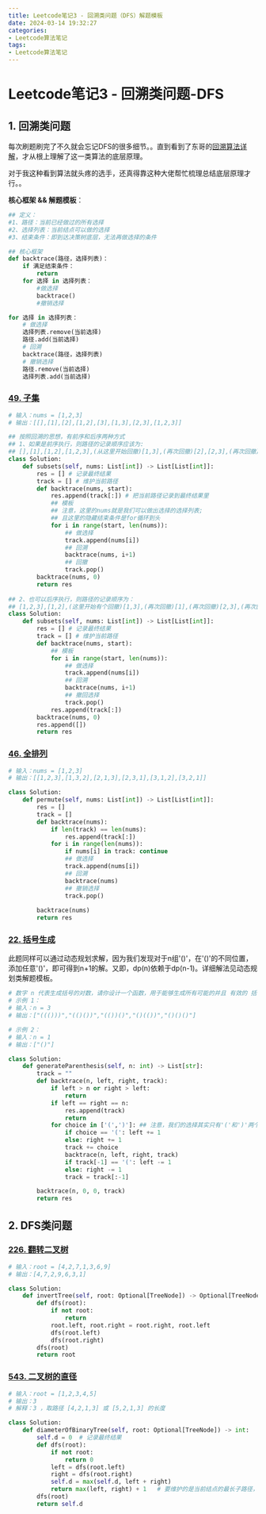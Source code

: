 ```yaml
---
title: Leetcode笔记3 - 回溯类问题（DFS）解题模板
date: 2024-03-14 19:32:27
categories: 
- Leetcode算法笔记
tags: 
- Leetcode算法笔记
---
```


# Leetcode笔记3 - 回溯类问题-DFS

## 1. 回溯类问题

每次刷题刷完了不久就会忘记DFS的很多细节。。直到看到了东哥的[回溯算法详解](https://mp.weixin.qq.com/s/nMUHqvwzG2LmWA9jMIHwQQ)，才从根上理解了这一类算法的底层原理。

对于我这种看到算法就头疼的选手，还真得靠这种大佬帮忙梳理总结底层原理才行。。

**核心框架 && 解题模板**：

```python
## 定义：
#1、路径：当前已经做过的所有选择
#2、选择列表：当前结点可以做的选择
#3、结束条件：即到达决策树底层，无法再做选择的条件

## 核心框架
def backtrace(路径，选择列表)：
	if 满足结束条件：
    	return
    for 选择 in 选择列表：
        #做选择
        backtrace()
        #撤销选择

for 选择 in 选择列表：
	# 做选择
    选择列表.remove(当前选择)
    路径.add(当前选择)
    # 回溯
    backtrace(路径，选择列表)
    # 撤销选择
    路径.remove(当前选择)
    选择列表.add(当前选择)

```



### [49. 子集](https://leetcode.cn/problems/subsets/)

```python
# 输入：nums = [1,2,3]
# 输出：[[],[1],[2],[1,2],[3],[1,3],[2,3],[1,2,3]]

## 按照回溯的思想，有前序和后序两种方式
## 1、如果是前序执行，则路径的记录顺序应该为:
## [],[1],[1,2],[1,2,3],(从这里开始回撤)[1,3],(再次回撤)[2],[2,3],(再次回撤)[3]
class Solution:
    def subsets(self, nums: List[int]) -> List[List[int]]:
        res = [] # 记录最终结果
        track = [] # 维护当前路径
        def backtrace(nums, start):
            res.append(track[:]) # 把当前路径记录到最终结果里
            ## 模板
            ## 注意，这里的nums就是我们可以做出选择的选择列表;
            ## 且这里的隐藏结束条件是for循环到头
            for i in range(start, len(nums)): 
                ## 做选择
                track.append(nums[i])
                ## 回溯
                backtrace(nums, i+1)
                ## 回撤
                track.pop()
        backtrace(nums, 0)
        return res
    
## 2、也可以后序执行，则路径的记录顺序为：
## [1,2,3],[1,2],(这里开始有个回撤)[1,3],(再次回撤)[1],(再次回撤)[2,3],(再次回撤)[2],(再次回撤)[3],(自己补一个)[]
class Solution:
    def subsets(self, nums: List[int]) -> List[List[int]]:
        res = [] # 记录最终结果
        track = [] # 维护当前路径
        def backtrace(nums, start):
            ## 模板
            for i in range(start, len(nums)):
                ## 做选择
                track.append(nums[i])
                ## 回溯
                backtrace(nums, i+1)
                ## 撤回选择
                track.pop()
            res.append(track[:])
        backtrace(nums, 0)
        res.append([])
        return res

```



### [46. 全排列](https://leetcode.cn/problems/permutations/description/)

```python
# 输入：nums = [1,2,3]
# 输出：[[1,2,3],[1,3,2],[2,1,3],[2,3,1],[3,1,2],[3,2,1]]

class Solution:
    def permute(self, nums: List[int]) -> List[List[int]]:
        res = []
        track = []
        def backtrace(nums):
            if len(track) == len(nums):
                res.append(track[:])
            for i in range(len(nums)):
                if nums[i] in track: continue
                ## 做选择
                track.append(nums[i])
                ## 回溯
                backtrace(nums)
                ## 撤销选择
                track.pop()
                
        backtrace(nums)
        return res

```



### [22. 括号生成](https://leetcode.cn/problems/generate-parentheses/)

此题同样可以通过动态规划求解，因为我们发现对于n组'()'，在'()'的不同位置，添加任意'()'，即可得到n+1的解。又即，dp(n)依赖于dp(n-1)。详细解法见动态规划类解题模板。

```python
# 数字 n 代表生成括号的对数，请你设计一个函数，用于能够生成所有可能的并且 有效的 括号组合。
# 示例 1：
# 输入：n = 3
# 输出：["((()))","(()())","(())()","()(())","()()()"]

# 示例 2：
# 输入：n = 1
# 输出：["()"]

class Solution:
    def generateParenthesis(self, n: int) -> List[str]:
        track = ""
        def backtrace(n, left, right, track):
            if left > n or right > left:
                return
            if left == right == n:
                res.append(track)
                return
            for choice in ['(',')']: ## 注意，我们的选择其实只有'('和')'两个，我们的base case取决于'('和')'的数量
                if choice == '(': left += 1
                else: right += 1
                track += choice
                backtrace(n, left, right, track)
                if track[-1] == '(': left -= 1
                else: right -= 1
                track = track[:-1]

        backtrace(n, 0, 0, track)
        return res
```



## 2. DFS类问题

### [226. 翻转二叉树](https://leetcode.cn/problems/invert-binary-tree/)

```python
# 输入：root = [4,2,7,1,3,6,9]
# 输出：[4,7,2,9,6,3,1]

class Solution:
    def invertTree(self, root: Optional[TreeNode]) -> Optional[TreeNode]:
        def dfs(root):
            if not root:
                return
            root.left, root.right = root.right, root.left
            dfs(root.left)
            dfs(root.right)
        dfs(root)
        return root
```



### [543. 二叉树的直径](https://leetcode.cn/problems/diameter-of-binary-tree/)

```python
# 输入：root = [1,2,3,4,5]
# 输出：3
# 解释：3 ，取路径 [4,2,1,3] 或 [5,2,1,3] 的长度

class Solution:
    def diameterOfBinaryTree(self, root: Optional[TreeNode]) -> int:
        self.d = 0  # 记录最终结果
        def dfs(root):
            if not root:
                return 0
            left = dfs(root.left)
            right = dfs(root.right)
            self.d = max(self.d, left + right)
            return max(left, right) + 1   # 要维护的是当前结点的最长子路径，回撤操作+1
        dfs(root)
        return self.d
```

